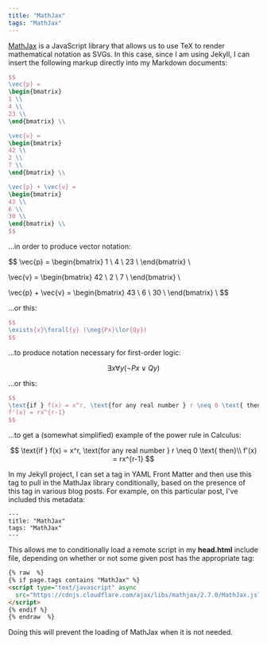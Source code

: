 ```yaml
---
title: "MathJax"
tags: "MathJax"
---
```


[MathJax](https://www.mathjax.org/) is a JavaScript library that allows us to use TeX to render mathematical notation as SVGs. In this case, since I am using Jekyll, I can insert the following markup directly into my Markdown documents:

```tex
$$
\vec{p} =
\begin{bmatrix}
1 \\
4 \\
23 \\
\end{bmatrix} \\

\vec{v} =
\begin{bmatrix}
42 \\
2 \\
7 \\
\end{bmatrix} \\

\vec{p} + \vec{v} =
\begin{bmatrix}
43 \\
6 \\
30 \\
\end{bmatrix} \\
$$
```

...in order to produce vector notation:

$$
\vec{p} =
\begin{bmatrix}
1 \\
4 \\
23 \\
\end{bmatrix} \\

\vec{v} =
\begin{bmatrix}
42 \\
2 \\
7 \\
\end{bmatrix} \\

\vec{p} + \vec{v} =
\begin{bmatrix}
43 \\
6 \\
30 \\
\end{bmatrix} \\
$$

...or this:

```tex
$$
\exists{x}\forall{y} (\neg{Px}\lor{Qy})
$$
```

...to produce notation necessary for first-order logic:

$$
\exists{x}\forall{y} (\neg{Px}\lor{Qy})
$$

...or this:

```tex
$$
\text{if } f(x) = x^r, \text{for any real number } r \neq 0 \text{ then}\\
f'(x) = rx^{r-1}
$$
```

...to get a (somewhat simplified) example of the power rule in Calculus:

$$
\text{if } f(x) = x^r, \text{for any real number } r \neq 0 \text{ then}\\
f'(x) = rx^{r-1}
$$

In my Jekyll project, I can set a tag in YAML Front Matter and then use this tag to pull in the MathJax library conditionally, based on the presence of this tag in various blog posts. For example, on this particular post, I've included this metadata:

```
---
title: "MathJax"
tags: "MathJax"
---
```

This allows me to conditionally load a remote script in my **head.html** include file, depending on whether or not some given post has the appropriate tag:

```html
{% raw  %}
{% if page.tags contains "MathJax" %}
<script type="text/javascript" async
  src="https://cdnjs.cloudflare.com/ajax/libs/mathjax/2.7.0/MathJax.js?config=TeX-MML-AM_CHTML">
</script>
{% endif %}
{% endraw  %}
```

Doing this will prevent the loading of MathJax when it is not needed.
